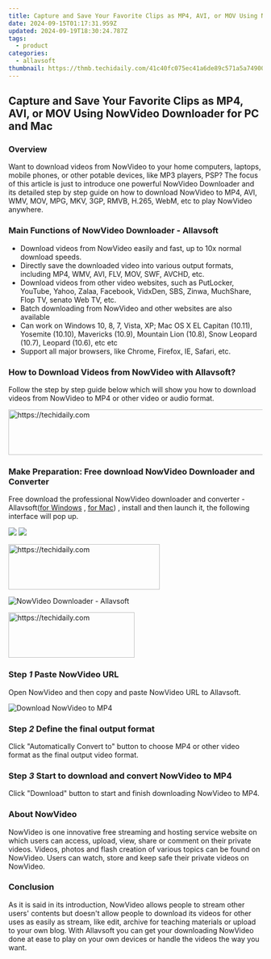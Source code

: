 ```yaml
---
title: Capture and Save Your Favorite Clips as MP4, AVI, or MOV Using NowVideo Downloader for PC and Mac
date: 2024-09-15T01:17:31.959Z
updated: 2024-09-19T18:30:24.787Z
tags:
  - product
categories:
  - allavsoft
thumbnail: https://thmb.techidaily.com/41c40fc075ec41a6de89c571a5a74900b640b77fd911558c6dd5abd8173773bf.jpg
---
```


## Capture and Save Your Favorite Clips as MP4, AVI, or MOV Using NowVideo Downloader for PC and Mac

### Overview

Want to download videos from NowVideo to your home computers, laptops, mobile phones, or other potable devices, like MP3 players, PSP? The focus of this article is just to introduce one powerful NowVideo Downloader and its detailed step by step guide on how to download NowVideo to MP4, AVI, WMV, MOV, MPG, MKV, 3GP, RMVB, H.265, WebM, etc to play NowVideo anywhere.

### Main Functions of NowVideo Downloader - Allavsoft

* Download videos from NowVideo easily and fast, up to 10x normal download speeds.
* Directly save the downloaded video into various output formats, including MP4, WMV, AVI, FLV, MOV, SWF, AVCHD, etc.
* Download videos from other video websites, such as PutLocker, YouTube, Yahoo, Zalaa, Facebook, VidxDen, SBS, Zinwa, MuchShare, Flop TV, senato Web TV, etc.
* Batch downloading from NowVideo and other websites are also available
* Can work on Windows 10, 8, 7, Vista, XP; Mac OS X EL Capitan (10.11), Yosemite (10.10), Mavericks (10.9), Mountain Lion (10.8), Snow Leopard (10.7), Leopard (10.6), etc etc
* Support all major browsers, like Chrome, Firefox, IE, Safari, etc.

### How to Download Videos from NowVideo with Allavsoft?

Follow the step by step guide below which will show you how to download videos from NowVideo to MP4 or other video or audio format.

<!-- affiliate ads begin -->
<a href="https://aligracehair.sjv.io/c/5597632/1997648/19272" target="_top" id="1997648">
  <img src="//a.impactradius-go.com/display-ad/19272-1997648" border="0" alt="https://techidaily.com" width="728" height="90"/>
</a>
<img height="0" width="0" src="https://aligracehair.sjv.io/i/5597632/1997648/19272" style="position:absolute;visibility:hidden;" border="0" />
<!-- affiliate ads end -->

### Make Preparation: Free download NowVideo Downloader and Converter

Free download the professional NowVideo downloader and converter - Allavsoft([for Windows](https://tools.techidaily.com/allavsoft/products/) , [for Mac](https://tools.techidaily.com/allavsoft/products/)) , install and then launch it, the following interface will pop up.

[![](https://www.allavsoft.com/how-to/../images/how-to/free-download-win.jpg)](https://tools.techidaily.com/allavsoft/products/) [![](https://www.allavsoft.com/how-to/../images/how-to/free-download-mac.jpg)](https://tools.techidaily.com/allavsoft/products/)

<!-- affiliate ads begin -->
<a href="https://aligracehair.sjv.io/c/5597632/1948949/19272" target="_top" id="1948949">
  <img src="//a.impactradius-go.com/display-ad/19272-1948949" border="0" alt="https://techidaily.com" width="300" height="90"/>
</a>
<img height="0" width="0" src="https://aligracehair.sjv.io/i/5597632/1948949/19272" style="position:absolute;visibility:hidden;" border="0" />
<!-- affiliate ads end -->

![NowVideo Downloader - Allavsoft](https://www.allavsoft.com/how-to/../images/allavsoft/screen-shot-600.jpg)

<!-- affiliate ads begin -->
<a href="https://bluettius.sjv.io/c/5597632/2139116/17108" target="_top" id="2139116">
  <img src="//a.impactradius-go.com/display-ad/17108-2139116" border="0" alt="https://techidaily.com" width="250" height="90"/>
</a>
<img height="0" width="0" src="https://bluettius.sjv.io/i/5597632/2139116/17108" style="position:absolute;visibility:hidden;" border="0" />
<!-- affiliate ads end -->

### Step _1_ Paste NowVideo URL

Open NowVideo and then copy and paste NowVideo URL to Allavsoft.

![Download NowVideo to MP4](https://www.allavsoft.com/how-to/../images/how-to/nowvideo-downloader/download-nowvideo-to-mp4.jpg)

### Step _2_ Define the final output format

Click "Automatically Convert to" button to choose MP4 or other video format as the final output video format.

### Step _3_ Start to download and convert NowVideo to MP4

Click "Download" button to start and finish downloading NowVideo to MP4.

### About NowVideo

NowVideo is one innovative free streaming and hosting service website on which users can access, upload, view, share or comment on their private videos. Videos, photos and flash creation of various topics can be found on NowVideo. Users can watch, store and keep safe their private videos on NowVideo.

### Conclusion

As it is said in its introduction, NowVideo allows people to stream other users' contents but doesn't allow people to download its videos for other uses as easily as stream, like edit, archive for teaching materials or upload to your own blog. With Allavsoft you can get your downloading NowVideo done at ease to play on your own devices or handle the videos the way you want.

<ins class="adsbygoogle"
     style="display:block"
     data-ad-format="autorelaxed"
     data-ad-client="ca-pub-7571918770474297"
     data-ad-slot="1223367746"></ins>

<ins class="adsbygoogle"
     style="display:block"
     data-ad-client="ca-pub-7571918770474297"
     data-ad-slot="8358498916"
     data-ad-format="auto"
     data-full-width-responsive="true"></ins>
